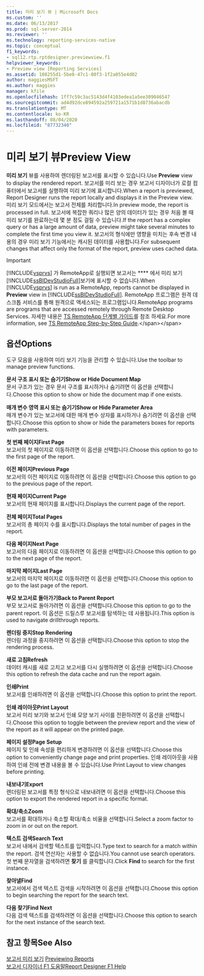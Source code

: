 ```yaml
---
title: 미리 보기 뷰 | Microsoft Docs
ms.custom: ''
ms.date: 06/13/2017
ms.prod: sql-server-2014
ms.reviewer: ''
ms.technology: reporting-services-native
ms.topic: conceptual
f1_keywords:
- sql12.rtp.rptdesigner.previewview.f1
helpviewer_keywords:
- Preview view [Reporting Services]
ms.assetid: 108255d1-5be8-47c1-80f3-1f2a055e4d02
author: maggiesMSFT
ms.author: maggies
manager: kfile
ms.openlocfilehash: 1ff7c59c3ac5143d4f4103edea1a5ee309046547
ms.sourcegitcommit: ad4d92dce894592a259721a1571b1d8736abacdb
ms.translationtype: MT
ms.contentlocale: ko-KR
ms.lasthandoff: 08/04/2020
ms.locfileid: "87732340"
---
```

# <a name="preview-view"></a><span data-ttu-id="093d4-102">미리 보기 뷰</span><span class="sxs-lookup"><span data-stu-id="093d4-102">Preview View</span></span>
  <span data-ttu-id="093d4-103">**미리 보기** 뷰를 사용하여 렌더링된 보고서를 표시할 수 있습니다.</span><span class="sxs-lookup"><span data-stu-id="093d4-103">Use **Preview** view to display the rendered report.</span></span> <span data-ttu-id="093d4-104">보고서를 미리 보는 경우 보고서 디자이너가 로컬 컴퓨터에서 보고서를 실행하여 미리 보기에 표시합니다.</span><span class="sxs-lookup"><span data-stu-id="093d4-104">When a report is previewed, Report Designer runs the report locally and displays it in the Preview view.</span></span> <span data-ttu-id="093d4-105">미리 보기 모드에서는 보고서 전체를 처리합니다.</span><span class="sxs-lookup"><span data-stu-id="093d4-105">In preview mode, the report is processed in full.</span></span> <span data-ttu-id="093d4-106">보고서에 복잡한 쿼리나 많은 양의 데이터가 있는 경우 처음 볼 때 미리 보기를 완료하는데 몇 분 정도 걸릴 수 있습니다.</span><span class="sxs-lookup"><span data-stu-id="093d4-106">If the report has a complex query or has a large amount of data, preview might take several minutes to complete the first time you view it.</span></span> <span data-ttu-id="093d4-107">보고서의 형식에만 영향을 미치는 후속 변경 내용의 경우 미리 보기 기능에서는 캐시된 데이터를 사용합니다.</span><span class="sxs-lookup"><span data-stu-id="093d4-107">For subsequent changes that affect only the format of the report, preview uses cached data.</span></span>  
  
> [!IMPORTANT]  
>  <span data-ttu-id="093d4-108">[!INCLUDE[vsprvs](../../includes/vsprvs-md.md)] 가 RemoteApp로 실행되면 보고서는 \*\*\*\* 에서 미리 보기 [!INCLUDE[ssBIDevStudioFull](../../includes/ssbidevstudiofull-md.md)]보기에 표시할 수 없습니다.</span><span class="sxs-lookup"><span data-stu-id="093d4-108">When [!INCLUDE[vsprvs](../../includes/vsprvs-md.md)] is run as a RemoteApp, reports cannot be displayed in **Preview** view in [!INCLUDE[ssBIDevStudioFull](../../includes/ssbidevstudiofull-md.md)].</span></span> <span data-ttu-id="093d4-109">RemoteApp 프로그램은 원격 데스크톱 서비스를 통해 원격으로 액세스되는 프로그램입니다.</span><span class="sxs-lookup"><span data-stu-id="093d4-109">RemoteApp programs are programs that are accessed remotely through Remote Desktop Services.</span></span> <span data-ttu-id="093d4-110">자세한 내용은 [TS RemoteApp 단계별 가이드](https://technet.microsoft.com/library/cc730673\(WS.10\).aspx)를 참조 하세요.</span><span class="sxs-lookup"><span data-stu-id="093d4-110">For more information, see [TS RemoteApp Step-by-Step Guide](https://technet.microsoft.com/library/cc730673\(WS.10\).aspx).</span></span>  
  
## <a name="options"></a><span data-ttu-id="093d4-111">옵션</span><span class="sxs-lookup"><span data-stu-id="093d4-111">Options</span></span>  
 <span data-ttu-id="093d4-112">도구 모음을 사용하여 미리 보기 기능을 관리할 수 있습니다.</span><span class="sxs-lookup"><span data-stu-id="093d4-112">Use the toolbar to manage preview functions.</span></span>  
  
 <span data-ttu-id="093d4-113">**문서 구조 표시 또는 숨기기**</span><span class="sxs-lookup"><span data-stu-id="093d4-113">**Show or Hide Document Map**</span></span>  
 <span data-ttu-id="093d4-114">문서 구조가 있는 경우 문서 구조를 표시하거나 숨기려면 이 옵션을 선택합니다.</span><span class="sxs-lookup"><span data-stu-id="093d4-114">Choose this option to show or hide the document map if one exists.</span></span>  
  
 <span data-ttu-id="093d4-115">**매개 변수 영역 표시 또는 숨기기**</span><span class="sxs-lookup"><span data-stu-id="093d4-115">**Show or Hide Parameter Area**</span></span>  
 <span data-ttu-id="093d4-116">매개 변수가 있는 보고서에 대한 매개 변수 상자를 표시하거나 숨기려면 이 옵션을 선택합니다.</span><span class="sxs-lookup"><span data-stu-id="093d4-116">Choose this option to show or hide the parameters boxes for reports with parameters.</span></span>  
  
 <span data-ttu-id="093d4-117">**첫 번째 페이지**</span><span class="sxs-lookup"><span data-stu-id="093d4-117">**First Page**</span></span>  
 <span data-ttu-id="093d4-118">보고서의 첫 페이지로 이동하려면 이 옵션을 선택합니다.</span><span class="sxs-lookup"><span data-stu-id="093d4-118">Choose this option to go to the first page of the report.</span></span>  
  
 <span data-ttu-id="093d4-119">**이전 페이지**</span><span class="sxs-lookup"><span data-stu-id="093d4-119">**Previous Page**</span></span>  
 <span data-ttu-id="093d4-120">보고서의 이전 페이지로 이동하려면 이 옵션을 선택합니다.</span><span class="sxs-lookup"><span data-stu-id="093d4-120">Choose this option to go to the previous page of the report.</span></span>  
  
 <span data-ttu-id="093d4-121">**현재 페이지**</span><span class="sxs-lookup"><span data-stu-id="093d4-121">**Current Page**</span></span>  
 <span data-ttu-id="093d4-122">보고서의 현재 페이지를 표시합니다.</span><span class="sxs-lookup"><span data-stu-id="093d4-122">Displays the current page of the report.</span></span>  
  
 <span data-ttu-id="093d4-123">**전체 페이지**</span><span class="sxs-lookup"><span data-stu-id="093d4-123">**Total Pages**</span></span>  
 <span data-ttu-id="093d4-124">보고서의 총 페이지 수를 표시합니다.</span><span class="sxs-lookup"><span data-stu-id="093d4-124">Displays the total number of pages in the report.</span></span>  
  
 <span data-ttu-id="093d4-125">**다음 페이지**</span><span class="sxs-lookup"><span data-stu-id="093d4-125">**Next Page**</span></span>  
 <span data-ttu-id="093d4-126">보고서의 다음 페이지로 이동하려면 이 옵션을 선택합니다.</span><span class="sxs-lookup"><span data-stu-id="093d4-126">Choose this option to go to the next page of the report.</span></span>  
  
 <span data-ttu-id="093d4-127">**마지막 페이지**</span><span class="sxs-lookup"><span data-stu-id="093d4-127">**Last Page**</span></span>  
 <span data-ttu-id="093d4-128">보고서의 마지막 페이지로 이동하려면 이 옵션을 선택합니다.</span><span class="sxs-lookup"><span data-stu-id="093d4-128">Choose this option to go to the last page of the report.</span></span>  
  
 <span data-ttu-id="093d4-129">**부모 보고서로 돌아가기**</span><span class="sxs-lookup"><span data-stu-id="093d4-129">**Back to Parent Report**</span></span>  
 <span data-ttu-id="093d4-130">부모 보고서로 돌아가려면 이 옵션을 선택합니다.</span><span class="sxs-lookup"><span data-stu-id="093d4-130">Choose this option to go to the parent report.</span></span> <span data-ttu-id="093d4-131">이 옵션은 드릴스루 보고서를 탐색하는 데 사용됩니다.</span><span class="sxs-lookup"><span data-stu-id="093d4-131">This option is used to navigate drillthrough reports.</span></span>  
  
 <span data-ttu-id="093d4-132">**렌더링 중지**</span><span class="sxs-lookup"><span data-stu-id="093d4-132">**Stop Rendering**</span></span>  
 <span data-ttu-id="093d4-133">렌더링 과정을 중지하려면 이 옵션을 선택합니다.</span><span class="sxs-lookup"><span data-stu-id="093d4-133">Choose this option to stop the rendering process.</span></span>  
  
 <span data-ttu-id="093d4-134">**새로 고침**</span><span class="sxs-lookup"><span data-stu-id="093d4-134">**Refresh**</span></span>  
 <span data-ttu-id="093d4-135">데이터 캐시를 새로 고치고 보고서를 다시 실행하려면 이 옵션을 선택합니다.</span><span class="sxs-lookup"><span data-stu-id="093d4-135">Choose this option to refresh the data cache and run the report again.</span></span>  
  
 <span data-ttu-id="093d4-136">**인쇄**</span><span class="sxs-lookup"><span data-stu-id="093d4-136">**Print**</span></span>  
 <span data-ttu-id="093d4-137">보고서를 인쇄하려면 이 옵션을 선택합니다.</span><span class="sxs-lookup"><span data-stu-id="093d4-137">Choose this option to print the report.</span></span>  
  
 <span data-ttu-id="093d4-138">**인쇄 레이아웃**</span><span class="sxs-lookup"><span data-stu-id="093d4-138">**Print Layout**</span></span>  
 <span data-ttu-id="093d4-139">보고서 미리 보기와 보고서 인쇄 모양 보기 사이를 전환하려면 이 옵션을 선택합니다.</span><span class="sxs-lookup"><span data-stu-id="093d4-139">Choose this option to toggle between the preview report and the view of the report as it will appear on the printed page.</span></span>  
  
 <span data-ttu-id="093d4-140">**페이지 설정**</span><span class="sxs-lookup"><span data-stu-id="093d4-140">**Page Setup**</span></span>  
 <span data-ttu-id="093d4-141">페이지 및 인쇄 속성을 편리하게 변경하려면 이 옵션을 선택합니다.</span><span class="sxs-lookup"><span data-stu-id="093d4-141">Choose this option to conveniently change page and print properties.</span></span> <span data-ttu-id="093d4-142">인쇄 레이아웃을 사용하여 인쇄 전에 변경 내용을 볼 수 있습니다.</span><span class="sxs-lookup"><span data-stu-id="093d4-142">Use Print Layout to view changes before printing.</span></span>  
  
 <span data-ttu-id="093d4-143">**내보내기**</span><span class="sxs-lookup"><span data-stu-id="093d4-143">**Export**</span></span>  
 <span data-ttu-id="093d4-144">렌더링된 보고서를 특정 형식으로 내보내려면 이 옵션을 선택합니다.</span><span class="sxs-lookup"><span data-stu-id="093d4-144">Choose this option to export the rendered report in a specific format.</span></span>  
  
 <span data-ttu-id="093d4-145">**확대/축소**</span><span class="sxs-lookup"><span data-stu-id="093d4-145">**Zoom**</span></span>  
 <span data-ttu-id="093d4-146">보고서를 확대하거나 축소할 확대/축소 비율을 선택합니다.</span><span class="sxs-lookup"><span data-stu-id="093d4-146">Select a zoom factor to zoom in or out on the report.</span></span>  
  
 <span data-ttu-id="093d4-147">**텍스트 검색**</span><span class="sxs-lookup"><span data-stu-id="093d4-147">**Search Text**</span></span>  
 <span data-ttu-id="093d4-148">보고서 내에서 검색할 텍스트를 입력합니다.</span><span class="sxs-lookup"><span data-stu-id="093d4-148">Type text to search for a match within the report.</span></span> <span data-ttu-id="093d4-149">검색 연산자는 사용할 수 없습니다.</span><span class="sxs-lookup"><span data-stu-id="093d4-149">You cannot use search operators.</span></span> <span data-ttu-id="093d4-150">첫 번째 문자열을 검색하려면 **찾기** 를 클릭합니다.</span><span class="sxs-lookup"><span data-stu-id="093d4-150">Click **Find** to search for the first instance.</span></span>  
  
 <span data-ttu-id="093d4-151">**찾아낼**</span><span class="sxs-lookup"><span data-stu-id="093d4-151">**Find**</span></span>  
 <span data-ttu-id="093d4-152">보고서에서 검색 텍스트 검색을 시작하려면 이 옵션을 선택합니다.</span><span class="sxs-lookup"><span data-stu-id="093d4-152">Choose this option to begin searching the report for the search text.</span></span>  
  
 <span data-ttu-id="093d4-153">**다음 찾기**</span><span class="sxs-lookup"><span data-stu-id="093d4-153">**Find Next**</span></span>  
 <span data-ttu-id="093d4-154">다음 검색 텍스트를 검색하려면 이 옵션을 선택합니다.</span><span class="sxs-lookup"><span data-stu-id="093d4-154">Choose this option to search for the next instance of the search text.</span></span>  
  
## <a name="see-also"></a><span data-ttu-id="093d4-155">참고 항목</span><span class="sxs-lookup"><span data-stu-id="093d4-155">See Also</span></span>  
 <span data-ttu-id="093d4-156">[보고서 미리 보기](../reports/previewing-reports.md) </span><span class="sxs-lookup"><span data-stu-id="093d4-156">[Previewing Reports](../reports/previewing-reports.md) </span></span>  
 [<span data-ttu-id="093d4-157">보고서 디자이너 F1 도움말</span><span class="sxs-lookup"><span data-stu-id="093d4-157">Report Designer F1 Help</span></span>](report-designer-f1-help.md)  
  
  
